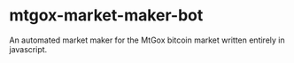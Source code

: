 mtgox-market-maker-bot
======================

An automated market maker for the MtGox bitcoin market written entirely in javascript.